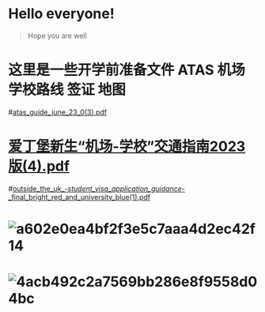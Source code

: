 # Hello everyone!
>Hope you are well
>
>
# 这里是一些开学前准备文件 ATAS 机场学校路线 签证 地图
>
#[atas_guide_june_23_0(3).pdf](https://github.com/Ed24FallPhder/Ed24FallPher.github.io/files/14739844/atas_guide_june_23_0.3.pdf)

# [爱丁堡新生“机场-学校”交通指南2023版(4).pdf](https://github.com/Ed24FallPhder/Ed24FallPher.github.io/files/14739615/-.2023.4.pdf) 

#[outside_the_uk_-_student_visa_application_guidance_-_final_bright_red_and_university_blue(1).pdf](https://github.com/Ed24FallPhder/Ed24FallPher.github.io/files/14739838/outside_the_uk_-_student_visa_application_guidance_-_final_bright_red_and_university_blue.1.pdf)

# ![a602e0ea4bf2f3e5c7aaa4d2ec42f14](https://github.com/Ed24FallPhder/Ed24FallPher.github.io/assets/164845628/63ff4fb5-6052-415c-b0ae-e8526df166ef) 

# ![4acb492c2a7569bb286e8f9558d04bc](https://github.com/Ed24FallPhder/Ed24FallPher.github.io/assets/164845628/e47ec499-ebfb-4832-b54b-201f8dc18cd0)

